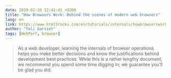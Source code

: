 ```yaml
---
date: 2019-02-20 12:41:41 +0200
title: "How Browsers Work: Behind the scenes of modern web browsers"
lang: en
link: https://www.html5rocks.com/en/tutorials/internals/howbrowserswork/
author: "Tali Garsiel"
tags: [WebPerf, browser]
---
```


> As a web developer, learning the internals of browser operations helps you make better decisions and know the justifications behind development best practices. While this is a rather lengthy document, we recommend you spend some time digging in; we guarantee you’ll be glad you did.
